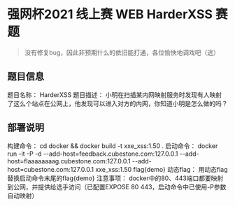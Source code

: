 # 强网杯2021 线上赛 WEB HarderXSS 赛题

> 没有修复bug，因此非预期什么的依旧能打通，各位愉快地调戏吧（逃）

## 题目信息
题目名称：		HarderXSS
题目描述：		小明在扫描某内网映射服务时发现有人映射了这么个站点在公网上，他发现可以进入对方的内网，你知道小明是怎么做的吗？

## 部署说明
构建命令：		cd docker && docker build -t xxe_xss:1.50 .
启动命令：		docker run -it -P -d --add-host=feedback.cubestone.com:127.0.0.1 --add-host=flaaaaaaaag.cubestone.com:127.0.0.1 --add-host=cubestone.com:127.0.0.1  xxe_xss:1.50 flag{demo}
动态flag：		用动态flag替换启动命令末尾的flag{demo}
注意事项：		docker中的80、443端口都要映射到公网，并提供给选手访问（已配置EXPOSE 80 443，启动命令中已使用-P参数自动映射）
